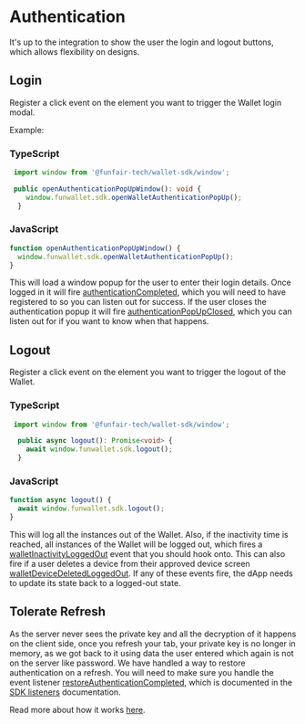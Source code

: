 # Authentication

It's up to the integration to show the user the login and logout buttons, which allows flexibility on designs.

## Login

Register a click event on the element you want to trigger the Wallet login modal.

Example:

### TypeScript

```ts
 import window from '@funfair-tech/wallet-sdk/window';

 public openAuthenticationPopUpWindow(): void {
    window.funwallet.sdk.openWalletAuthenticationPopUp();
  }
```

### JavaScript

```ts
function openAuthenticationPopUpWindow() {
  window.funwallet.sdk.openWalletAuthenticationPopUp();
}
```

This will load a window popup for the user to enter their login details. Once logged in it will fire [authenticationCompleted](/guide/web-sdk/sdk-event-listeners.html#authenticationcompleted), which you will need to have registered to so you can listen out for success. If the user closes the authentication popup it will fire [authenticationPopUpClosed](/guide/web-sdk/sdk-event-listeners.html#authenticationpopupclosed), which you can listen out for if you want to know when that happens.

## Logout

Register a click event on the element you want to trigger the logout of the Wallet.

### TypeScript

```ts
 import window from '@funfair-tech/wallet-sdk/window';

  public async logout(): Promise<void> {
    await window.funwallet.sdk.logout();
  }
```

### JavaScript

```ts
function async logout() {
  await window.funwallet.sdk.logout();
}
```

This will log all the instances out of the Wallet. Also, if the inactivity time is reached, all instances of the Wallet will be logged out, which fires a [walletInactivityLoggedOut](/guide/web-sdk/sdk-event-listeners.html#walletinactivityloggedout) event that you should hook onto. This can also fire if a user deletes a device from their approved device screen [walletDeviceDeletedLoggedOut](/guide/web-sdk/sdk-event-listeners.html#walletdevicedeletedloggedout). If any of these events fire, the dApp needs to update its state back to a logged-out state.

## Tolerate Refresh

As the server never sees the private key and all the decryption of it happens on the client side, once you refresh your tab, your private key is no longer in memory, as we got back to it using data the user entered which again is not on the server like password. We have handled a way to restore authentication on a refresh. You will need to make sure you handle the event listener [restoreAuthenticationCompleted](/guide/web-sdk/sdk-event-listeners.html#restoreauthenticationcompleted), which is documented in the [SDK listeners](./sdk-event-listeners.md) documentation.

Read more about how it works [here](http://localhost:8080/fun-wallet-docs/guide/how-does-it-work/re-authentication.html#double-encrypted-localstorage-setup).
